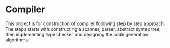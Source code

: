 # Compiler
This project is for construction of compiler following step by step approach. The steps starts with constructing a scanner, parser, abstract syntax tree, then implementing type checker and designing the code generation algorithms.
